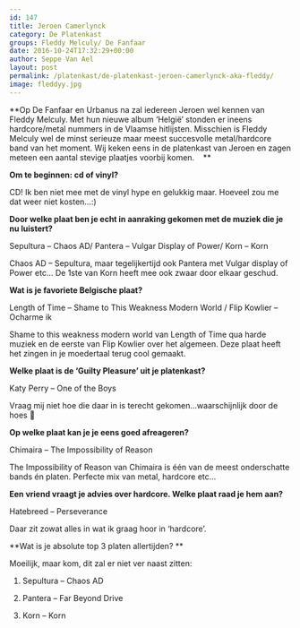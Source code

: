 ```yaml
---
id: 147
title: Jeroen Camerlynck 
category: De Platenkast
groups: Fleddy Melculy/ De Fanfaar
date: 2016-10-24T17:32:29+00:00
author: Seppe Van Ael
layout: post
permalink: /platenkast/de-platenkast-jeroen-camerlynck-aka-fleddy/
image: fleddyy.jpg
---
```

**Op De Fanfaar en Urbanus na zal iedereen Jeroen wel kennen van Fleddy Melculy. Met hun nieuwe album ‘Helgië’ stonden er ineens hardcore/metal nummers in de Vlaamse hitlijsten. Misschien is Fleddy Melculy wel de minst serieuze maar meest succesvolle metal/hardcore band van het moment. Wij keken eens in de platenkast van Jeroen en zagen meteen een aantal stevige plaatjes voorbij komen.    **

**Om te beginnen: cd of vinyl?**

CD! Ik ben niet mee met de vinyl hype en gelukkig maar. Hoeveel zou me dat weer niet kosten…:)

**Door welke plaat ben je echt in aanraking gekomen met de muziek die je nu luistert?**

Sepultura – Chaos AD/ Pantera – Vulgar Display of Power/ Korn – Korn

Chaos AD – Sepultura, maar tegelijkertijd ook Pantera met Vulgar display of Power etc… De 1ste van Korn heeft mee ook zwaar door elkaar geschud.

**Wat is je favoriete Belgische plaat?**

Length of Time – Shame to This Weakness Modern World / Flip Kowlier – Ocharme ik

Shame to this weakness modern world van Length of Time qua harde muziek en de eerste van Flip Kowlier over het algemeen. Deze plaat heeft het zingen in je moedertaal terug cool gemaakt.

**Welke plaat is de ‘Guilty Pleasure’ uit je platenkast?**

Katy Perry – One of the Boys

Vraag mij niet hoe die daar in is terecht gekomen…waarschijnlijk door de hoes 🙂

**Op welke plaat kan je je eens goed afreageren?**

Chimaira – The Impossibility of Reason

The Impossibility of Reason van Chimaira is één van de meest onderschatte bands én platen. Perfecte mix van metal, hardcore etc…

**Een vriend vraagt je advies over hardcore. Welke plaat raad je hem aan?**

Hatebreed – Perseverance

Daar zit zowat alles in wat ik graag hoor in ‘hardcore’.

**Wat is je absolute top 3 platen allertijden? **

Moeilijk, maar kom, dit zal er niet ver naast zitten:

1. Sepultura – Chaos AD
  
2. Pantera – Far Beyond Drive
  
3. Korn – Korn